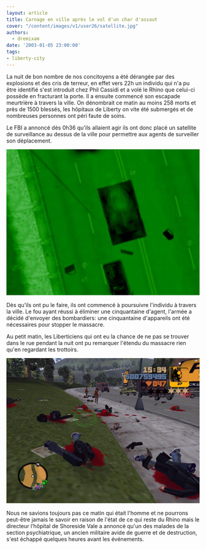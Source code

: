 ```yaml
---
layout: article
title: Carnage en ville après le vol d'un char d'assaut
cover: "/content/images/v1/user26/satellite.jpg"
authors:
  - dremixam
date: '2003-01-05 23:00:00'
tags:
- liberty-city
---
```


La nuit de bon nombre de nos concitoyens a été dérangée par des explosions et des cris de terreur, en effet vers 22h un individu qui n'a pu être identifié s'est introduit chez Phil Cassidi et a volé le Rhino que celui-ci possède en fracturant la porte. Il a ensuite commencé son escapade meurtrière à travers la ville. On dénombrait ce matin au moins 258 morts et près de 1500 blessés, les hôpitaux de Liberty on vite été submergés et de nombreuses personnes ont péri faute de soins.

Le FBI a annoncé dès 0h36 qu'ils allaient agir ils ont donc placé un satellite de surveillance au dessus de la ville pour permettre aux agents de surveiller son déplacement.

![](/content/images/v1/user26/TANK.jpg)

Dès qu'ils ont pu le faire, ils ont commencé à poursuivre l'individu à travers la ville. Le fou ayant réussi à éliminer une cinquantaine d'agent, l'armée a décidé d'envoyer des bombardiers: une cinquantaine d'appareils ont été nécessaires pour stopper le massacre.

Au petit matin, les Liberticiens qui ont eu la chance de ne pas se trouver dans le rue pendant la nuit ont pu remarquer l'étendu du massacre rien qu'en regardant les trottoirs.

![](/content/images/v1/user26/massacre.JPG)

Nous ne savions toujours pas ce matin qui était l'homme et ne pourrons peut-être jamais le savoir en raison de l'état de ce qui reste du Rhino mais le directeur l’hôpital de Shoreside Vale a annoncé qu'un des malades de la section psychiatrique, un ancien militaire avide de guerre et de destruction, s'est échappé quelques heures avant les événements.
